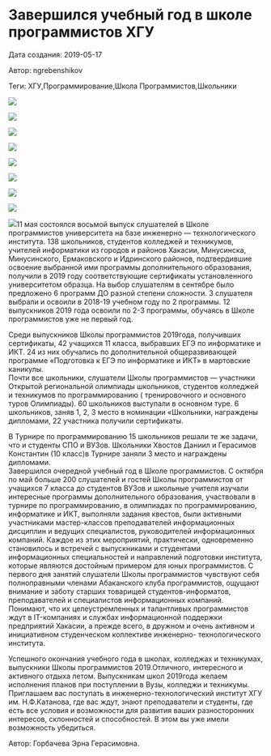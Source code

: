 # Завершился учебный год в школе программистов ХГУ

Дата создания: 2019-05-17

Автор: ngrebenshikov

Теги: ХГУ,Программирование,Школа Программистов,Школьники

 ![](../images/186b41513c.jpg)

 ![](../images/f30578a914.jpg)

 ![](../images/80ce67888f.jpg)

 ![](../images/37f8287d23.jpg)

 ![](../images/ff2e4bdc84.jpg)

 ![](../images/d207dd569f.jpg)

 ![](../images/d17e08a1d9.jpg)

 ![](../images/ff3660ef68.jpg)

 ![](../images/71a47dea8b.jpg)11 мая состоялся восьмой выпуск слушателей в Школе программистов университета на базе инженерно — технологического института. 138 школьников, студентов колледжей и техникумов, учителей информатики из городов и районов Хакасии, Минусинска, Минусинского, Ермаковского и Идринского районов, подтвердившие освоение выбранной ими программы дополнительного образования, получили в 2019 году соответствующие сертификаты установленного университетом образца. На выбор слушателям в сентябре было предложено 6 программ ДО разной степени сложности. 3 слушателя выбрали и освоили в 2018-19 учебном году по 2 программы. 12 выпускников 2019 года освоили по 2-3 программы, обучаясь в Школе программистов уже не первый год.  
  
Среди выпускников Школы программистов 2019года, получивших сертификаты, 42 учащихся 11 класса, выбравших ЕГЭ по информатике и ИКТ. 24 из них обучались по дополнительной общеразвивающей программе «Подготовка к ЕГЭ по информатике и ИКТ» в мартовские каникулы.  
Почти все школьники, слушатели Школы программистов — участники Открытой региональной олимпиады школьников, студентов колледжей и техникумов по программированию ( тренировочного и основного туров Олимпиады). 60 школьников выступали в основном туре. 6 школьников, заняв 1, 2, 3 место в номинации «Школьники, награждены дипломами, 22 участника получили сертификаты.  
  
В Турнире по программированию 15 школьников решали те же задачи, что и студенты СПО и ВУЗов. Школьники Хвостов Даниил и Герасимов Константин (10 класс)в Турнире заняли 3 место и награждены дипломами.  
Завершился очередной учебный год в Школе программистов. С октября по май больше 200 слушателей и гостей Школы программистов от учащихся 7 класса до студентов ВУЗов и школьные учителя изучали интересные программы дополнительного образования, участвовали в турнире по программированию, в олимпиадах по программированию, информатике и ИКТ, выполняли задания квестов, были активными участниками мастер-классов преподавателей информационных дисциплин и ведущих специалистов, руководителей информационных компаний. Каждое из этих мероприятий, практически, одновременно становилось и встречей с выпускниками и студентами информационных специальностей и направлений подготовки института, которые являются достойным примером для юных программистов. С первого дня занятий слушатели Школы программистов чувствуют себя полноправными членами Абаканского клуба программистов, ощущают внимание и заботу старших товарищей студентов-информатов, преподавателей и специалистов информационных компаний. Понимают, что их целеустремленных и талантливых программистов ждут в IT-компаниях и службах информационной поддержки предприятий Хакасии, а прежде всего, в дружном и очень активном и инициативном студенческом коллективе инженерно- технологического института.  
  
Успешного окончания учебного года в школах, колледжах и техникумах, выпускники Школы программистов 2019.Отличного, интересного и активного отдыха летом. Выпускникам школ 2019года желаем исполнения планов при поступлении в Вузы, колледжи и техникумы. Приглашаем вас поступать в инженерно-технологический институт ХГУ им. Н.Ф.Катанова, где вас ждут, знают преподаватели и студенты, где есть все условия и возможности для развития ваших разносторонних интересов, склонностей и способностей. В этом вы уже имели возможность убедиться.  
  
Автор: Горбачева Эрна Герасимовна.

